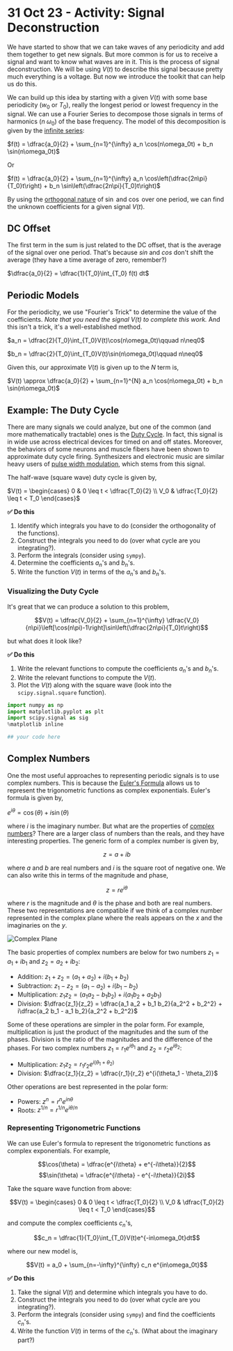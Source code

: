 # 31 Oct 23 - Activity: Signal Deconstruction

We have started to show that we can take waves of any periodicity and add them together to get new signals. But more common is for us to receive a signal and want to know what waves are in it. This is the process of signal deconstruction. We will be using $V(t)$ to describe this signal because pretty much everything is a voltage. But now we introduce the toolkit that can help us do this. 

We can build up this idea by starting with a given $V(t)$ with some base periodicity ($w_0$ or $T_0$), really the longest period or lowest frequency in the signal. We can use a Fourier Series to decompose those signals in terms of harmonics ($n\;\omega_0$) of the base frequency. The model of this decomposition is given by the [infinite series](https://en.wikipedia.org/wiki/Fourier_series#Sine-cosine_form):

$f(t) = \dfrac{a_0}{2} + \sum_{n=1}^{\infty} a_n \cos(n\omega_0t) + b_n \sin(n\omega_0t)$

Or

$f(t) = \dfrac{a_0}{2} + \sum_{n=1}^{\infty} a_n \cos\left(\dfrac{2n\pi}{T_0}t\right) + b_n \sin\left(\dfrac{2n\pi}{T_0}t\right)$

By using the [orthogonal nature](https://en.wikipedia.org/wiki/Orthogonal_functions) of $\sin$ and $\cos$ over one period, we can find the unknown coefficients for a given signal $V(t)$. 

## DC Offset

The first term in the sum is just related to the DC offset, that is the average of the signal over one period. That's because $sin$ and $cos$ don't shift the average (they have a time average of zero, remember?)

$\dfrac{a_0}{2} = \dfrac{1}{T_0}\int_{T_0} f(t) dt$

## Periodic Models

For the periodicity, we use "Fourier's Trick" to determine the value of the coefficients. *Note that you need the signal $V(t)$ to complete this work.* And this isn't a trick, it's a well-established method.

$a_n = \dfrac{2}{T_0}\int_{T_0}V(t)\cos(n\omega_0t)\qquad n\neq0$

$b_n = \dfrac{2}{T_0}\int_{T_0}V(t)\sin(n\omega_0t)\qquad n\neq0$

Given this, our approximate $V(t)$ is given up to the $N$ term is,

$V(t) \approx \dfrac{a_0}{2} + \sum_{n=1}^{N} a_n \cos(n\omega_0t) + b_n \sin(n\omega_0t)$

## Example: The Duty Cycle

There are many signals we could analyze, but one of the common (and more mathematically tractable) ones is the [Duty Cycle](https://en.wikipedia.org/wiki/Duty_cycle). In fact, this signal is in wide use across electrical devices for timed on and off states. Moreover, the behaviors of some neurons and muscle fibers have been shown to approximate duty cycle firing. Synthesizers and electronic music are similar heavy users of [pulse width modulation](https://en.wikipedia.org/wiki/Pulse-width_modulation), which stems from this signal.

The half-wave (square wave) duty cycle is given by,

$V(t) = \begin{cases} 0 & 0 \leq t < \dfrac{T_0}{2} \\ V_0 & \dfrac{T_0}{2} \leq t < T_0 \end{cases}$

**&#9989; Do this** 
1. Identify which integrals you have to do (consider the orthogonality of the functions).
2. Construct the integrals you need to do (over what cycle are you integrating?).
3. Perform the integrals (consider using `sympy`). 
4. Determine the coefficients $a_n$'s and $b_n$'s.
5. Write the function $V(t)$ in terms of the $a_n$'s and $b_n$'s.

### Visualizing the Duty Cycle

It's great that we can produce a solution to this problem,

$$V(t) = \dfrac{V_0}{2} + \sum_{n=1}^{\infty} \dfrac{V_0}{n\pi}\left[\cos(n\pi)-1\right]\sin\left(\dfrac{2n\pi}{T_0}t\right)$$

but what does it look like?

**&#9989; Do this** 
1. Write the relevant functions to compute the coefficients $a_n$'s and $b_n$'s.
2. Write the relevant functions to compute the $V(t)$.
3. Plot the $V(t)$ along with the square wave (look into the `scipy.signal.square` function).


```python
import numpy as np
import matplotlib.pyplot as plt
import scipy.signal as sig
%matplotlib inline
```


```python
## your code here
```

## Complex Numbers

One the most useful approaches to representing periodic signals is to use complex numbers. This is because the [Euler's Formula](https://en.wikipedia.org/wiki/Euler%27s_formula) allows us to represent the trigonometric functions as complex exponentials. Euler's formula is given by,

$e^{i\theta} = \cos(\theta) + i\sin(\theta)$

where $i$ is the imaginary number. But what are the properties of [complex numbers](https://en.wikipedia.org/wiki/Complex_number)? There are a larger class of numbers than the reals, and they have interesting properties. The generic form of a complex number is given by,

$$z = a + ib$$

where $a$ and $b$ are real numbers and $i$ is the square root of negative one. We can also write this in terms of the magnitude and phase,

$$z = r e^{i\theta}$$

where $r$ is the magnitude and $\theta$ is the phase and both are real numbers. These two representations are compatible if we think of a complex number represented in the complex plane where the reals appears on the $x$ and the imaginaries on the $y$.

![Complex Plane](https://upload.wikimedia.org/wikipedia/commons/d/d6/Argandgaussplane.png)

The basic properties of complex numbers are below for two numbers $z_1 = a_1 + ib_1$ and $z_2 = a_2 + ib_2$:

* Addition: $z_1 + z_2 = (a_1 + a_2) + i(b_1 + b_2)$
* Subtraction: $z_1 - z_2 = (a_1 - a_2) + i(b_1 - b_2)$
* Multiplication: $z_1 z_2 = (a_1 a_2 - b_1 b_2) + i(a_1 b_2 + a_2 b_1)$
* Division: $\dfrac{z_1}{z_2} = \dfrac{a_1 a_2 + b_1 b_2}{a_2^2 + b_2^2} + i\dfrac{a_2 b_1 - a_1 b_2}{a_2^2 + b_2^2}$

Some of these operations are simpler in the polar form. For example, multiplication is just the product of the magnitudes and the sum of the phases. Division is the ratio of the magnitudes and the difference of the phases. For two complex numbers $z_1 = r_1 e^{i\theta_1}$ and $z_2 = r_2 e^{i\theta_2}$:

* Multiplication: $z_1 z_2 = r_1 r_2 e^{i(\theta_1 + \theta_2)}$
* Division: $\dfrac{z_1}{z_2} = \dfrac{r_1}{r_2} e^{i(\theta_1 - \theta_2)}$

Other operations are best represented in the polar form:

* Powers: $z^n = r^n e^{in\theta}$
* Roots: $z^{1/n} = r^{1/n} e^{i\theta/n}$

### Representing Trigonometric Functions

We can use Euler's formula to represent the trigonometric functions as complex exponentials. For example,

$$\cos(\theta) = \dfrac{e^{i\theta} + e^{-i\theta}}{2}$$
$$\sin(\theta) = \dfrac{e^{i\theta} - e^{-i\theta}}{2i}$$

Take the square wave function from above:

$$V(t) = \begin{cases} 0 & 0 \leq t < \dfrac{T_0}{2} \\ V_0 & \dfrac{T_0}{2} \leq t < T_0 \end{cases}$$

and compute the complex coefficients $c_n$'s,

$$c_n = \dfrac{1}{T_0}\int_{T_0}V(t)e^{-in\omega_0t}dt$$

where our new model is,

$$V(t) = a_0 + \sum_{n=-\infty}^{\infty} c_n e^{in\omega_0t}$$

**&#9989; Do this**

1. Take the signal $V(t)$ and determine which integrals you have to do.
2. Construct the integrals you need to do (over what cycle are you integrating?).
3. Perform the integrals (consider using `sympy`) and find the coefficients $c_n$'s.
4. Write the function $V(t)$ in terms of the $c_n$'s. (What about the imaginary part?)


